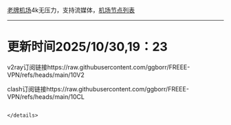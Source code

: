 
[老牌机场](https://www.linghunyun.com/#/register?code=KBcl8cHj)4k无压力，支持流媒体，[机场节点列表](https://github.com/ggborr/FREEE-VPN/blob/main/%E8%8A%82%E7%82%B9%E5%88%97%E8%A1%A8.pdf)
****

# 更新时间2025/10/30,19：23
v2ray订阅链接https://raw.githubusercontent.com/ggborr/FREEE-VPN/refs/heads/main/10V2

clash订阅链接https://raw.githubusercontent.com/ggborr/FREEE-VPN/refs/heads/main/10CL


 
  
``` 
 
</details>

 
